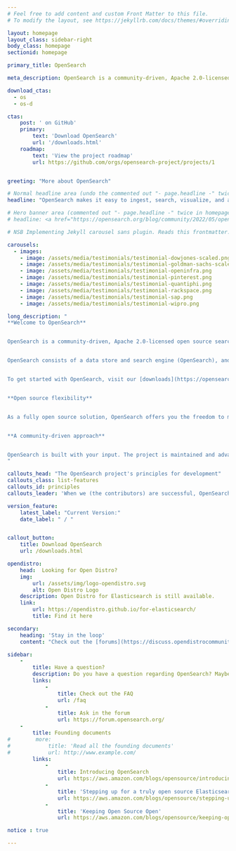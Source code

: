 ```yaml
---
# Feel free to add content and custom Front Matter to this file.
# To modify the layout, see https://jekyllrb.com/docs/themes/#overriding-theme-defaults

layout: homepage
layout_class: sidebar-right
body_class: homepage
sectionid: homepage

primary_title: OpenSearch

meta_description: OpenSearch is a community-driven, Apache 2.0-licensed open source search and analytics suite that makes it easy to ingest, search, visualize, and analyze data.

download_ctas:
  - os
  - os-d

ctas:
    post: ' on GitHub'
    primary: 
        text: 'Download OpenSearch'
        url: '/downloads.html'
    roadmap:
        text: 'View the project roadmap'
        url: https://github.com/orgs/opensearch-project/projects/1


greeting: "More about OpenSearch"

# Normal headline area (undo the commented out "- page.headline -" twice in homepage.html file)
headline: "OpenSearch makes it easy to ingest, search, visualize, and analyze your data."

# Hero banner area (commented out "- page.headline -" twice in homepage.html file)
# headline: <a href="https://opensearch.org/blog/community/2022/05/opensearchcon/"> <img src="/assets/media/blog-images/2022-05-09-opensearchcon/opensearchcon.jpg" alt="OpenSearchCon" class="img-fluid"/></a>

# NSB Implementing Jekyll carousel sans plugin. Reads this frontmatter. See `_includes/carousel.html`

carousels:
  - images:
    - image: /assets/media/testimonials/testimonial-dowjones-scaled.png
    - image: /assets/media/testimonials/testimonial-goldman-sachs-scaled.png
    - image: /assets/media/testimonials/testimonial-openinfra.png
    - image: /assets/media/testimonials/testimonial-pinterest.png
    - image: /assets/media/testimonials/testimonial-quantiphi.png
    - image: /assets/media/testimonials/testimonial-rackspace.png
    - image: /assets/media/testimonials/testimonial-sap.png
    - image: /assets/media/testimonials/testimonial-wipro.png

long_description: "
**Welcome to OpenSearch**


OpenSearch is a community-driven, Apache 2.0-licensed open source search and analytics suite that makes it easy to ingest, search, visualize, and analyze data. Developers build with OpenSearch for use cases such as application search, log analytics, data observability, data ingestion, and more. 


OpenSearch consists of a data store and search engine (OpenSearch), and a visualization and user interface (OpenSearch Dashboards). Users can extend the functionality of OpenSearch with a selection of plugins that enhance search, security, performance analysis, machine learning, and more.


To get started with OpenSearch, visit our [downloads](https://opensearch.org/downloads.html) page, check out our [documentation](https://opensearch.org/docs/latest), and explore the project on [Github](https://github.com/opensearch-project).


**Open source flexibility**


As a fully open source solution, OpenSearch offers you the freedom to modify, extend, monetize, and resell the product as you see fit, as well as the flexibility to deploy on a variety of infrastructures. At the same time, the OpenSearch project provides a secure, high-quality search and analytics suite with a rich [roadmap](https://github.com/orgs/opensearch-project/projects/1) of new and innovative functionality. 


**A community-driven approach**


OpenSearch is built with your input. The project is maintained and advanced by a [community](https://forum.opensearch.org/), including a network of [partners](https://opensearch.org/partners/), and is open to contribution. As noted in the project’s [principles for development](https://opensearch.org/about.html#principles-for-development), great open source software is built together, with a diverse community of contributors. We invite you to [get involved](https://opensearch.org/connect.html). 
"

callouts_head: "The OpenSearch project's principles for development"
callouts_class: list-features
callouts_id: principles
callouts_leader: 'When we (the contributors) are successful, OpenSearch will be:'

version_feature:
    latest_label: "Current Version:"
    date_label: " / "


callout_button:
    title: Download OpenSearch
    url: /downloads.html

opendistro:
    head:  Looking for Open Distro?
    img:
        url: /assets/img/logo-opendistro.svg
        alt: Open Distro Logo
    description: Open Distro for Elasticsearch is still available.
    link: 
        url: https://opendistro.github.io/for-elasticsearch/
        title: Find it here

secondary:
    heading: 'Stay in the loop'
    content: "Check out the [forums](https://discuss.opendistrocommunity.dev/) to stay informed."

sidebar:
    -
        title: Have a question?
        description: Do you have a question regarding OpenSearch? Maybe you aren’t the first to ask it. Checkout our frequently asked questions (FAQ) to see if your question is already answered. If not, don’t hesitate to ask in the community forums.
        links:
            -
                title: Check out the FAQ
                url: /faq
            -
                title: Ask in the forum
                url: https://forum.opensearch.org/
    -
        title: Founding documents
#        more: 
#            title: 'Read all the founding documents'
#            url: http://www.example.com/
        links:
            -
                title: Introducing OpenSearch
                url: https://aws.amazon.com/blogs/opensource/introducing-opensearch
            -
                title: 'Stepping up for a truly open source Elasticsearch'
                url: https://aws.amazon.com/blogs/opensource/stepping-up-for-a-truly-open-source-elasticsearch/
            -
                title: 'Keeping Open Source Open'
                url: https://aws.amazon.com/blogs/opensource/keeping-open-source-open-open-distro-for-elasticsearch/

notice : true

---
```

